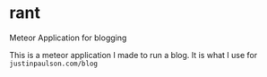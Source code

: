# rant
Meteor Application for blogging

This is a meteor application I made to run a blog.  It is what I use for `justinpaulson.com/blog`
